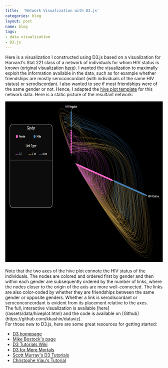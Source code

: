 ```yaml
---
title:  'Network Visualization with D3.js'
categories: blog
layout: post
name: blog
tags:
- data visualization
- D3.js
---
```


Here is a visualization I constructed using D3.js based on a visualization for Harvard's Stat 221 class of a network of individuals for whom HIV status is known (original visualization [here](http://theory.info/harvardstat221#?v=network-of-individuals-at-risk-of-hiv)). I wanted the visualization to maximally exploit the information available in the data, such as for example whether friendships are mostly seroconcordant (with individuals of the same HIV status) or serodiscordant. I also wanted to see if most friendships were of the same gender or not. Hence, I adapted the [hive plot template](http://bost.ocks.org/mike/hive/) for this network data. Here is a static picture of the resultant network:   

<div class="post-image">
<a href="/assets/data/hiveplot.html"><img alt="d3 hive plot network" src="/assets/images/blog/hive-plot.png" height="513" width="812"/></a>
</div>

<br/>
Note that the two axes of the hive plot connote the HIV status of the individuals. The nodes are colored and ordered first by gender and then within each gender are subsequently ordered by the number of links, where the nodes closer to the origin of the axis are more well-connected. The links are also color-coded by whether they are friendships between the same gender or opposite genders. Whether a link is serodiscordant or seroconconcordant is evident from its placement relative to the axes.   

<br/>
The full, interactive visualization is available [here](/assets/data/hiveplot.html) and the code is available on [Github](https://github.com/kkashin/dataviz).

<br/>
For those new to D3.js, here are some great resources for getting started:

* [D3 homepage](http://d3js.org/)
* [Mike Bostock's page](http://bost.ocks.org/mike/)
* [D3 Tutorials Wiki](https://github.com/mbostock/d3/wiki/Tutorials)
* [D3 for Mere Mortals](http://www.mentormob.com/learn/i/begin-with-d3js/d3js-principles-for-mere-mortals)
* [Scott Murray's D3 Tutorials](http://alignedleft.com/tutorials/d3/)
* [Christophe Viau's Tutorial](http://christopheviau.com/d3_tutorial/)
